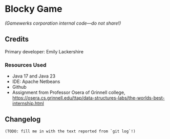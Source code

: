 # Blocky Game

_(Gamewerks corporation internal code—do not share!)_

## Credits

Primary developer: Emily Lackershire

### Resources Used

+ Java 17 and Java 23
+ IDE: Apache Netbeans
+ Github
+ Assignment from Professor Osera of Grinnell college, https://osera.cs.grinnell.edu/ttap/data-structures-labs/the-worlds-best-internship.html 

## Changelog

~~~console
(TODO: fill me in with the text reported from `git log`!)
~~~
